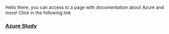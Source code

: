 Hello there, you can access to a page with documentation about Azure and more!
Click in the following link 

### [Azure Study](https://trapezoidal-grain-b2c.notion.site/Azure-Study-118117a52f2380559c96ff450e6c3099?pvs=25)
